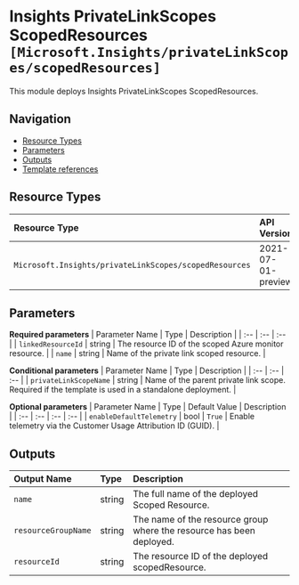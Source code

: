 # Insights PrivateLinkScopes ScopedResources `[Microsoft.Insights/privateLinkScopes/scopedResources]`

This module deploys Insights PrivateLinkScopes ScopedResources.

## Navigation

- [Resource Types](#Resource-Types)
- [Parameters](#Parameters)
- [Outputs](#Outputs)
- [Template references](#Template-references)

## Resource Types

| Resource Type | API Version |
| :-- | :-- |
| `Microsoft.Insights/privateLinkScopes/scopedResources` | 2021-07-01-preview |

## Parameters

**Required parameters**
| Parameter Name | Type | Description |
| :-- | :-- | :-- |
| `linkedResourceId` | string | The resource ID of the scoped Azure monitor resource. |
| `name` | string | Name of the private link scoped resource. |

**Conditional parameters**
| Parameter Name | Type | Description |
| :-- | :-- | :-- |
| `privateLinkScopeName` | string | Name of the parent private link scope. Required if the template is used in a standalone deployment. |

**Optional parameters**
| Parameter Name | Type | Default Value | Description |
| :-- | :-- | :-- | :-- |
| `enableDefaultTelemetry` | bool | `True` | Enable telemetry via the Customer Usage Attribution ID (GUID). |

## Outputs

| Output Name | Type | Description |
| :-- | :-- | :-- |
| `name` | string | The full name of the deployed Scoped Resource. |
| `resourceGroupName` | string | The name of the resource group where the resource has been deployed. |
| `resourceId` | string | The resource ID of the deployed scopedResource. |

